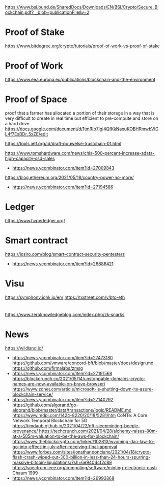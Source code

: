 https://www.bsi.bund.de/SharedDocs/Downloads/EN/BSI/Crypto/Secure_Blockchain.pdf?__blob=publicationFile&v=2

# Proof of Stake
https://www.bitdegree.org/crypto/tutorials/proof-of-work-vs-proof-of-stake

# Proof of Work
https://www.eea.europa.eu/publications/blockchain-and-the-environment

# Proof of Space
proof that a farmer has allocated a portion of their storage in a way
that is very difficult to create in real time but efficient to pre-compute and store on a hard drive.
https://docs.google.com/document/d/1tmRIb7lgi4QfKkNaxuKOBHRmwbVlGL4f7EsBDr_5xZE/edit

https://tools.ietf.org/id/draft-pouwelse-trustchain-01.html

https://www.tomshardware.com/news/chia-500-percent-increase-adata-high-capacity-ssd-sales
* https://news.ycombinator.com/item?id=27009843

https://blog.ethereum.org/2021/05/18/country-power-no-more/
* https://news.ycombinator.com/item?id=27194586

# Ledger
https://www.hyperledger.org/

# Smart contract
https://iosiro.com/blog/smart-contract-security-pentesters
* https://news.ycombinator.com/item?id=26888421

# Visu
https://symphony.iohk.io/en/
https://txstreet.com/v/btc-eth

#
https://www.zeroknowledgeblog.com/index.php/zk-snarks

# News
https://wildland.io/
* https://news.ycombinator.com/item?id=27473180
https://github.com/vmware/concord-bft/blob/master/docs/design.md
https://github.com/firmalabs/zmsg
* https://news.ycombinator.com/item?id=27191568
https://blockcrunch.co/2021/05/14/unstoppable-domains-crypto-names-are-now-available-on-brave-browser/
https://www.zdnet.com/article/microsoft-is-shutting-down-its-azure-blockchain-service/
* https://news.ycombinator.com/item?id=27140292
https://github.com/algorand/go-algorand/blob/master/data/transactions/logic/README.md
https://www.mdpi.com/1424-8220/20/18/5281/htm CoNTe: A Core Network Temporal Blockchain for 5G
https://timdaub.github.io/2021/04/22/nft-sleepminting-beeple-provenance/
https://techcrunch.com/2021/04/28/alchemy-raises-80m-at-a-505m-valuation-to-be-the-aws-for-blockchain/
https://www.theblockcrypto.com/linked/102813/wyoming-dao-law-to-go-into-effect-in-july-after-receiving-final-approval
https://www.forbes.com/sites/jonathanponciano/2021/04/18/crypto-flash-crash-wiped-out-300-billion-in-less-than-24-hours-spurring-massive-bitcoin-liquidations/?sh=6e9404cf2c89
https://spectrum.ieee.org/computing/software/minting-electronic-cash Chaum 1999
* https://news.ycombinator.com/item?id=26993868